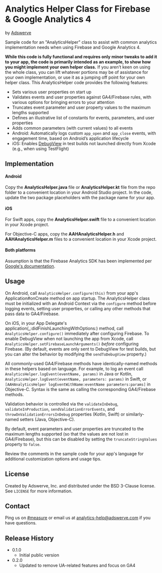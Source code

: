 # Analytics Helper Class for Firebase & Google Analytics 4
by [Adswerve](https://www.adswerve.com)

Sample code for an "AnalyticsHelper" class to assist with common analytics implementation needs when using Firebase and Google Analytics 4.

**While this code is fully functional and requires only minor tweaks to add it to your app, the code is primarily intended as an example, to show how you might implement your own helper class.** If you aren’t keen on using the whole class, you can lift whatever portions may be of assistance for your own implementation, or use it as a jumping off point for your own helper class. This AnalyticsHelper code provides the following features:

* Sets various user properties on start up
* Validates events and user properties against GA4/Firebase rules, with various options for bringing errors to your attention
* Truncates event parameter and user property values to the maximum lengths supported
* Defines an illustrative list of constants for events, parameters, and user properties
* Adds common parameters (with current values) to all events
* Android: Automatically logs custom `app_open` and `app_close` events, with engagement time, based on Android’s application lifecycle
* iOS: Enables [DebugView](https://support.google.com/analytics/answer/7201382) in test builds not launched directly from Xcode (e.g., when using TestFlight)

## Implementation

#### Android
 Copy the **AnalyticsHelper.java** file or **AnalyticsHelper.kt** file from the repo folder to a convenient location in your Android Studio project. In the code, update the two package placeholders with the package name for your app.

#### iOS
For Swift apps, copy the **AnalyticsHelper.swift** file to a convenient location in your Xcode project.

For Objective-C apps, copy the **AAHAnalyticsHelper.h** and **AAHAnalyticsHelper.m** files to a convenient location in your Xcode project.

#### Both platforms
Assumption is that the Firebase Analytics SDK has been implemented per [Google's documentation](https://firebase.google.com/docs/analytics/get-started).

## Usage
On Android, call `AnalyticsHelper.configure(this)` from your app's Application#onCreate method on app startup. The AnalyticsHelper class must be initialized with an Android Context via the `configure` method before logging events, setting user properties, or calling any other methods that pass data to GA4/Firebase.

On iOS, in your App Delegate's application(\_:didFinishLaunchingWithOptions:) method, call `AnalyticsHelper.configure()` immediately after configuring Firebase. To enable DebugView when not launching the app from Xcode, call `AnalyticsHelper.setFirebaseLaunchArguments()` _before_ configuring Firebase. (By default, events are only sent to DebugView for test builds, but you can alter the behavior by modifying the `sendToDebugView` property.)

All commonly-used GA4/Firebase methods have identically-named methods in these helpers based on language. For example, to log an event call `AnalyticsHelper.logEvent(eventName, params)` in Java or Kotlin, `AnalyticsHelper.logEvent(eventName, parameters: params)` in Swift, or `[AAHAnalyticsHelper logEventWithName:eventName parameters:params]` in Objective-C. Syntax is the same as calling the corresponding GA4/Firebase methods.

Validation behavior is controlled via the `validateInDebug`, `validateInProduction`, `sendValidationErrorEvents`, and `throwOnValidationErrorsInDebug` properties (Kotlin, Swift) or similarly-named setters (Java, Objective-C).

By default, event parameters and user properties are truncated to the maximum lengths supported (so that the values are not lost in GA4/Firebase), but this can be disabled by setting the `truncateStringValues` property to `false`.

Review the comments in the sample code for your app's language for additional customization options and usage tips.

## License
Created by Adswerve, Inc. and distributed under the BSD 3-Clause license. See `LICENSE` for more information.

## Contact
Ping us on [#measure](https://measure.slack.com/) or email us at analytics-help@adswerve.com if you have questions.

## Release History

* 0.1.0
  * Initial public version
* 0.2.0
  * Updated to remove UA-related features and focus on GA4
